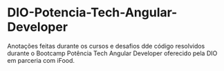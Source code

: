 # DIO-Potencia-Tech-Angular-Developer
Anotações feitas durante os cursos e desafios dde código resolvidos durante o Bootcamp Potência Tech Angular Developer oferecido pela DIO em parceria com iFood.

